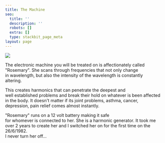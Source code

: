 ```yaml
---
title: The Machine
seo:
  title: ''
  description: ''
  robots: []
  extra: []
  type: stackbit_page_meta
layout: page
---
```

![](images/rosmary.jpg)

The electronic machine you will be treated on is affectionately called "Rosemary". She scans through frequencies that not only change in wavelength, but also the intensity of the wavelength is constantly altering.

This creates harmonics that can penetrate the deepest and well established problems and break their hold on whatever is been affected in the body. It doesn't matter if its joint problems, asthma, cancer, depression, pain relief comes almost instantly.           

"Rosemary" runs on a 12 volt battery making it safe for whomever is connected to her. She is a harmonic generator. It took me over 2 years to create her and I switched her on for the first time on the 26/6/1982.\
I never turn her off...
